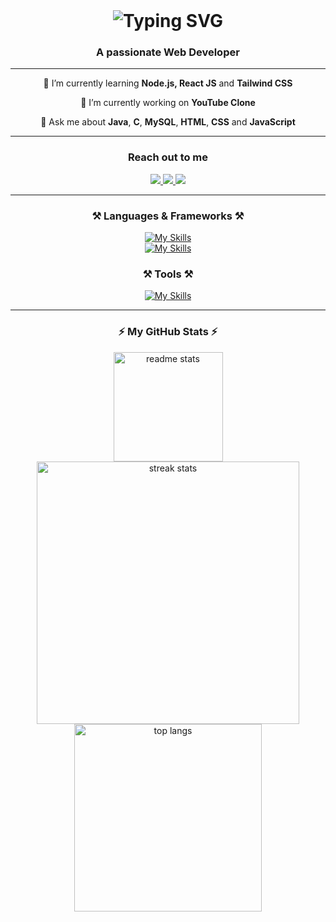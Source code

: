 
<!--
**KuntalPramanik25/KuntalPramanik25** is a ✨ _special_ ✨ repository because its `README.md` (this file) appears on your GitHub profile.

Here are some ideas to get yo8u started:

- 🔭 I’m currently working on ...
- 🌱 I’m currently learning ...
- 👯 I’m looking to collaborate on ...
- 🤔 I’m looking for help with ...
- 💬 Ask me about ...
- 📫 How to reach me: ...
- 😄 Pronouns: ...
- ⚡ Fun fact: ...
-->
<br/>
<h1 align="center">
  <img src="https://readme-typing-svg.demolab.com?font=Calibri&weight=700&size=35&duration=4000&pause=500&color=000000&center=true&width=443&lines=Hey+there!+%F0%9F%91%8B;I'm+Kuntal+Pramanik." alt="Typing SVG" />
</h1>

<div> 
  <h3 align="center">A passionate Web Developer</h3>
</div>

<hr/>

<div align="center">
  
  🌱 I’m currently learning **Node.js, React JS** and **Tailwind CSS**

  🔭 I’m currently working on **YouTube Clone**

  💬 Ask me about **Java**, **C**, **MySQL**, **HTML**, **CSS** and **JavaScript**
</div>

<hr/>

<div align="center">
  <h3>Reach out to me</h3>

  <a href="mailto:connect2kuntalpramanik@gmail.com">
    <img src="https://img.shields.io/badge/Gmail-333333?style=for-the-badge&logo=gmail&logoColor=red" />
  </a>
  <a href="www.linkedin.com/in/kuntalpramanik" target="_blank">
    <img src="https://img.shields.io/badge/LinkedIn-0077B5?style=for-the-badge&logo=linkedin&logoColor=white" target="_blank" />
  </a>
  <a href="https://kuntalpramanik-portfolio.vercel.app/" target="_blank">
     <img src="https://img.shields.io/badge/Portfolio-FF5722?style=for-the-badge&logo=todoist&logoColor=white" target="_blank" /> 
  </a>
</div>

<hr/>

<h3 align="center">⚒️ Languages & Frameworks ⚒️</h3>
<div align="center">

  [![My Skills](https://skillicons.dev/icons?i=java,c,cs,python,dotnet&theme=light)](https://skillicons.dev)
  <br/>
  [![My Skills](https://skillicons.dev/icons?i=html,css,tailwind,bootstrap,javascript,nodejs,react,mysql&theme=light)](https://skillicons.dev)
  <br/>
</div>

<h3 align="center">⚒️ Tools ⚒️</h3>

<div align="center">
  
  [![My Skills](https://skillicons.dev/icons?i=github,git,vscode,visualstudio,eclipse,netlify,vercel,linux&theme=light)](https://skillicons.dev)
  <br/>
</div>

<hr/>

<h3 align="center">⚡ My GitHub Stats ⚡</h3>
<div align=center>
  <img height=175 src="https://github-readme-stats-salesp07.vercel.app/api?username=KuntalPramanik25&count_private=true&show_icons=true&rank_icon=github&border_radius=10" alt="readme stats" />
  <br/>
  <img width=420 src="https://streak-stats.demolab.com/?user=KuntalPramanik25&count_private=true&border_radius=10" alt="streak stats"/>
  <br/>
  <img width=300 align="center" src="https://github-readme-stats-salesp07.vercel.app/api/top-langs/?username=KuntalPramanik25&hide=HTML&langs_count=5&layout=compact&border_radius=10&size_weight=0.5&count_weight=0.5&exclude_repo=github-readme-stats" alt="top langs" />
</div>



